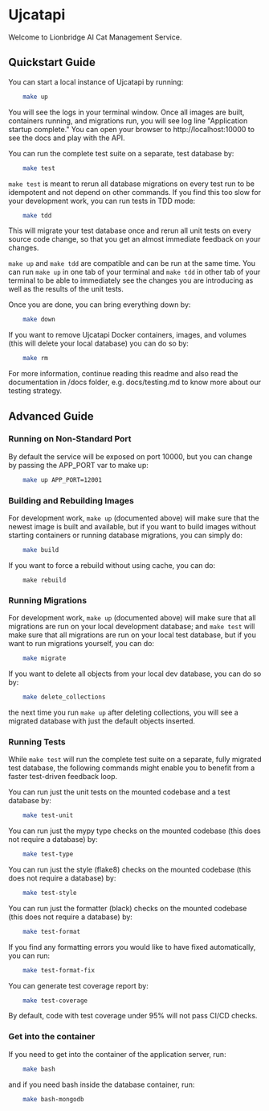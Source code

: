 # Ujcatapi

Welcome to Lionbridge AI Cat Management Service.

## Quickstart Guide

You can start a local instance of Ujcatapi by running:

```sh
    make up
```

You will see the logs in your terminal window. Once all images are built, containers running, and
migrations run, you will see log line "Application startup complete." You can open your browser to
http://localhost:10000 to see the docs and play with the API.

You can run the complete test suite on a separate, test database by:

```sh
    make test
```

`make test` is meant to rerun all database migrations on every test run to be idempotent and not
depend on other commands. If you find this too slow for your development work, you can run tests
in TDD mode:

```sh
    make tdd
```

This will migrate your test database once and rerun all unit tests on every source code change, so
that you get an almost immediate feedback on your changes.

`make up` and `make tdd` are compatible and can be run at the same time. You can run `make up`
in one tab of your terminal and `make tdd` in other tab of your terminal to be able to immediately
see the changes you are introducing as well as the results of the unit tests.

Once you are done, you can bring everything down by:

```sh
    make down
```

If you want to remove Ujcatapi Docker containers, images, and volumes (this will delete your local
database) you can do so by:

```sh
    make rm
```

For more information, continue reading this readme and also read the documentation in /docs folder,
e.g. docs/testing.md to know more about our testing strategy.

## Advanced Guide

### Running on Non-Standard Port

By default the service will be exposed on port 10000, but you can change by passing the APP_PORT
var to make up:

```sh
    make up APP_PORT=12001
```

### Building and Rebuilding Images

For development work, `make up` (documented above) will make sure that the newest image is built
and available, but if you want to build images without starting containers or running database
migrations, you can simply do:

```sh
    make build
```

If you want to force a rebuild without using cache, you can do:

```she
    make rebuild
```

### Running Migrations

For development work, `make up` (documented above) will make sure that all migrations are run on
your local development database; and `make test` will make sure that all migrations are run on
your local test database, but if you want to run migrations yourself, you can do:

```sh
    make migrate
```

If you want to delete all objects from your local dev database, you can do so by:

```sh
    make delete_collections
```

the next time you run `make up` after deleting collections, you will see a migrated database with
just the default objects inserted.

### Running Tests

While `make test` will run the complete test suite on a separate, fully migrated test database,
the following commands might enable you to benefit from a faster test-driven feedback loop.

You can run just the unit tests on the mounted codebase and a test database by:

```sh
    make test-unit
```

You can run just the mypy type checks on the mounted codebase (this does not require a database)
by:

```sh
    make test-type
```

You can run just the style (flake8) checks on the mounted codebase (this does not require
a database) by:

```sh
    make test-style
```

You can run just the formatter (black) checks on the mounted codebase (this does not require
a database) by:

```sh
    make test-format
```

If you find any formatting errors you would like to have fixed automatically, you can run:

```sh
    make test-format-fix
```

You can generate test coverage report by:

```sh
    make test-coverage
```

By default, code with test coverage under 95% will not pass CI/CD checks.

### Get into the container

If you need to get into the container of the application server, run:

```sh
    make bash
```

and if you need bash inside the database container, run:

```sh
    make bash-mongodb
```
